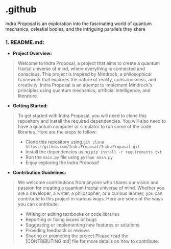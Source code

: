 # .github
Indra Proposal is an exploration into the fascinating world of quantum mechanics, celestial bodies, and the intriguing parallels they share

### **1. README.md:**
   - **Project Overview:**

   > Welcome to Indra Proposal, a project that aims to create a quantum fractal universe of mind, where everything is connected and conscious. This project is inspired by Mindrock, a philosophical framework that explores the nature of reality, consciousness, and creativity. Indra Proposal is an attempt to implement Mindrock's principles using quantum mechanics, artificial intelligence, and literature.

   - **Getting Started:**

   > To get started with Indra Proposal, you will need to clone this repository and install the required dependencies. You will also need to have a quantum computer or simulator to run some of the code libraries. Here are the steps to follow:
   > - Clone this repository using `git clone https://github.com/IndraProposal/IndraProposal.git`
   > - Install the dependencies using `pip install -r requirements.txt`
   > - Run the `main.py` file using `python main.py`
   > - Enjoy exploring the Indra Proposal!

   - **Contribution Guidelines:**

   > We welcome contributions from anyone who shares our vision and passion for creating a quantum fractal universe of mind. Whether you are a developer, a writer, a philosopher, or a curious learner, you can contribute to this project in various ways. Here are some of the ways you can contribute:
   > - Writing or editing textbooks or code libraries
   > - Reporting or fixing issues or bugs
   > - Suggesting or implementing new features or solutions
   > - Providing feedback or reviews
   > - Sharing or promoting the project
   > Please read the [CONTRIBUTING.md] file for more details on how to contribute.

